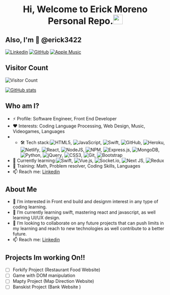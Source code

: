 
<h1 align="center"> Hi, Welcome to Erick Moreno Personal Repo.<img src='https://user-images.githubusercontent.com/5713670/87202985-820dcb80-c2b6-11ea-9f56-7ec461c497c3.gif' width='30px'></h1>

<h2>Also, I'm 👋 @erick3422</h2>


[![Linkedin](https://img.shields.io/badge/-Erick-blue?style=flat-square&logo=Linkedin&logoColor=white&link=https://www.linkedin.com/in/erick-alonso-moreno-13a131214/)](https://www.linkedin.com/in/erick-alonso-moreno-13a131214/)
[![GitHub](https://img.shields.io/github/followers/erick3422?label=follow&style=social)](https://github.com/erick3422)
[![Apple Music](https://img.shields.io/badge/Apple_Music-9933CC?style=for-the-badge&logo=apple-music&logoColor=white)](https://music.apple.com/profile/erick3422)

## Visitor Count 

![Visitor Count](https://profile-counter.glitch.me/erick3422/count.svg)

[![GitHub stats](https://github-readme-stats.vercel.app/api?username=erick3422&theme=cobalt)](https://github.com/erick3422/github-readme-stats)


## Who am I?

- ⚡ Profile: Software Engineer, Front End Developer
- ❤️ Interests: Coding Language Processing, Web Design, Music, Videogames, Languages 
- - 🛠  Tech stack:![HTML5](https://img.shields.io/badge/html5-%23E34F26.svg?style=for-the-badge&logo=html5&logoColor=white), ![JavaScript](https://img.shields.io/badge/javascript-%23323330.svg?style=for-the-badge&logo=javascript&logoColor=%23F7DF1E), ![Swift](https://img.shields.io/badge/swift-F54A2A?style=for-the-badge&logo=swift&logoColor=white), ![GitHub](https://img.shields.io/badge/github-%23121011.svg?style=for-the-badge&logo=github&logoColor=white), ![Heroku](https://img.shields.io/badge/heroku-%23430098.svg?style=for-the-badge&logo=heroku&logoColor=white), ![Netlify](https://img.shields.io/badge/netlify-%23000000.svg?style=for-the-badge&logo=netlify&logoColor=#00C7B7), ![React](https://img.shields.io/badge/react-%2320232a.svg?style=for-the-badge&logo=react&logoColor=%2361DAFB), ![NodeJS](https://img.shields.io/badge/node.js-6DA55F?style=for-the-badge&logo=node.js&logoColor=white), ![NPM](https://img.shields.io/badge/NPM-%23000000.svg?style=for-the-badge&logo=npm&logoColor=white), ![Express.js](https://img.shields.io/badge/express.js-%23404d59.svg?style=for-the-badge&logo=express&logoColor=%2361DAFB), ![MongoDB](https://img.shields.io/badge/MongoDB-%234ea94b.svg?style=for-the-badge&logo=mongodb&logoColor=white), ![Python](https://img.shields.io/badge/python-3670A0?style=for-the-badge&logo=python&logoColor=ffdd54), ![jQuery](https://img.shields.io/badge/jquery-%230769AD.svg?style=for-the-badge&logo=jquery&logoColor=white), ![CSS3](https://img.shields.io/badge/css3-%231572B6.svg?style=for-the-badge&logo=css3&logoColor=white), ![Git](https://img.shields.io/badge/git-%23F05033.svg?style=for-the-badge&logo=git&logoColor=white),  ![Bootstrap](https://img.shields.io/badge/bootstrap-%23563D7C.svg?style=for-the-badge&logo=bootstrap&logoColor=white)
- 🌱 Currently learning:![Swift](https://img.shields.io/badge/swift-F54A2A?style=for-the-badge&logo=swift&logoColor=white), ![Vue.js](https://img.shields.io/badge/vuejs-%2335495e.svg?style=for-the-badge&logo=vuedotjs&logoColor=%234FC08D), ![Socket.io](https://img.shields.io/badge/Socket.io-black?style=for-the-badge&logo=socket.io&badgeColor=010101), ![Next JS](https://img.shields.io/badge/Next-black?style=for-the-badge&logo=next.js&logoColor=white), ![Redux](https://img.shields.io/badge/redux-%23593d88.svg?style=for-the-badge&logo=redux&logoColor=white)
- 📖 Training: Math, Problem resolver, Coding Skills, Languages 
- 📫 Reach me: [Linkedin](https://www.linkedin.com/in/erick-alonso-moreno-13a131214/)

## About Me 


- 👀 I’m interested in Front end build and designm interest in any type of coding learning.
- 🌱 I’m currently learning swift, mastering react and javascript, as well learning UI/UX design.
- 💞️ I’m looking to collaborate on any future projects that can push limits in my learning and reach to new technologies as well contribute to a better future.
- 📫 Reach me: [Linkedin](https://www.linkedin.com/in/erick-alonso-moreno-13a131214/)



## Projects Im working On!!

- [ ] Forkify Project (Restaurant Food Website)
- [ ] Game with DOM manipulation 
- [ ] Mapty Project (Map Direction Website)
- [ ] Banskist Project (Bank Website )

<!---
erick3422/erick3422 is a ✨ special ✨ repository because its `README.md` (this file) appears on your GitHub profile.
You can click the Preview link to take a look at your changes.
--->
